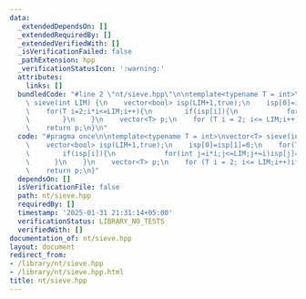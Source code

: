 ```yaml
---
data:
  _extendedDependsOn: []
  _extendedRequiredBy: []
  _extendedVerifiedWith: []
  _isVerificationFailed: false
  _pathExtension: hpp
  _verificationStatusIcon: ':warning:'
  attributes:
    links: []
  bundledCode: "#line 2 \"nt/sieve.hpp\"\n\ntemplate<typename T = int>\nvector<T>\
    \ sieve(int LIM) {\n    vector<bool> isp(LIM+1,true);\n    isp[0]=isp[1]=0;\n\
    \    for(T i=2;i*i<=LIM;i++){\n        if(isp[i]){\n            for(int j=i*i;j<=LIM;j+=i)isp[j]=false;\n\
    \        }\n    }\n    vector<T> p;\n    for (T i = 2; i<= LIM;i++)if(isp[i])p.emplace_back(i);\n\
    \    return p;\n}\n"
  code: "#pragma once\n\ntemplate<typename T = int>\nvector<T> sieve(int LIM) {\n\
    \    vector<bool> isp(LIM+1,true);\n    isp[0]=isp[1]=0;\n    for(T i=2;i*i<=LIM;i++){\n\
    \        if(isp[i]){\n            for(int j=i*i;j<=LIM;j+=i)isp[j]=false;\n  \
    \      }\n    }\n    vector<T> p;\n    for (T i = 2; i<= LIM;i++)if(isp[i])p.emplace_back(i);\n\
    \    return p;\n}"
  dependsOn: []
  isVerificationFile: false
  path: nt/sieve.hpp
  requiredBy: []
  timestamp: '2025-01-31 21:31:14+05:00'
  verificationStatus: LIBRARY_NO_TESTS
  verifiedWith: []
documentation_of: nt/sieve.hpp
layout: document
redirect_from:
- /library/nt/sieve.hpp
- /library/nt/sieve.hpp.html
title: nt/sieve.hpp
---
```

